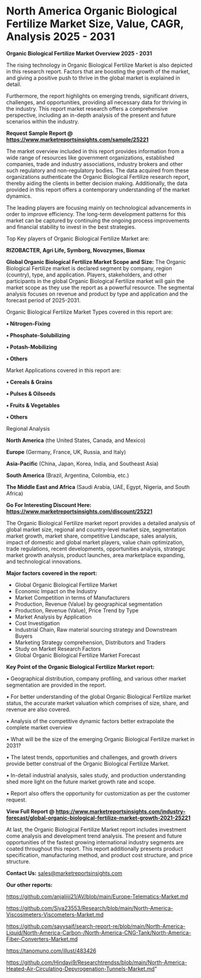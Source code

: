 # North America Organic Biological Fertilize Market Size, Value, CAGR, Analysis 2025 - 2031

<Strong> Organic Biological Fertilize Market Overview 2025 - 2031</strong>

The rising technology in Organic Biological Fertilize Market is also depicted in this research report. Factors that are boosting the growth of the market, and giving a positive push to thrive in the global market is explained in detail.

Furthermore, the report highlights on emerging trends, significant drivers, challenges, and opportunities, providing all necessary data for thriving in the industry. This report market research offers a comprehensive perspective, including an in-depth analysis of the present and future scenarios within the industry.

<strong>Request Sample Report @ <a href=https://www.marketreportsinsights.com/sample/25221>https://www.marketreportsinsights.com/sample/25221</a></strong>

The market overview included in this report provides information from a wide range of resources like government organizations, established companies, trade and industry associations, industry brokers and other such regulatory and non-regulatory bodies. The data acquired from these organizations authenticate the Organic Biological Fertilize research report, thereby aiding the clients in better decision making. Additionally, the data provided in this report offers a contemporary understanding of the market dynamics.

The leading players are focusing mainly on technological advancements in order to improve efficiency. The long-term development patterns for this market can be captured by continuing the ongoing process improvements and financial stability to invest in the best strategies.

Top Key players of Organic Biological Fertilize Market are:

<strong>RIZOBACTER, Agri Life, Symborg, Novozymes, Biomax</strong>

<strong><b>Global Organic Biological Fertilize Market Scope and Size:</b></strong>
The Organic Biological Fertilize market is declared segment by company, region (country), type, and application. Players, stakeholders, and other participants in the global Organic Biological Fertilize market will gain the market scope as they use the report as a powerful resource. The segmental analysis focuses on revenue and product by type and application and the forecast period of 2025-2031.

Organic Biological Fertilize Market Types covered in this report are:

<strong>• Nitrogen-Fixing

• Phosphate-Solubilizing

• Potash-Mobilizing

• Others</strong>

Market Applications covered in this report are:

<strong>• Cereals & Grains

• Pulses & Oilseeds

• Fruits & Vegetables

• Others</strong> 

Regional Analysis

<strong>North America</strong> (the United States, Canada, and Mexico)

<strong>Europe</strong> (Germany, France, UK, Russia, and Italy)

<strong>Asia-Pacific</strong> (China, Japan, Korea, India, and Southeast Asia)

<strong>South America</strong> (Brazil, Argentina, Colombia, etc.)

<strong>The Middle East and Africa</strong> (Saudi Arabia, UAE, Egypt, Nigeria, and South Africa)

<strong>Go For Interesting Discount Here: <a href=https://www.marketreportsinsights.com/discount/25221>https://www.marketreportsinsights.com/discount/25221</a></strong>

The Organic Biological Fertilize market report provides a detailed analysis of global market size, regional and country-level market size, segmentation market growth, market share, competitive Landscape, sales analysis, impact of domestic and global market players, value chain optimization, trade regulations, recent developments, opportunities analysis, strategic market growth analysis, product launches, area marketplace expanding, and technological innovations.

<strong><b>Major factors covered in the report:</b></strong>
<ul>
  <li>Global Organic Biological Fertilize Market </li>
  <li>Economic Impact on the Industry</li>
  <li>Market Competition in terms of Manufacturers</li>
  <li>Production, Revenue (Value) by geographical segmentation</li>
  <li>Production, Revenue (Value), Price Trend by Type</li>
  <li>Market Analysis by Application</li>
  <li>Cost Investigation</li>
  <li>Industrial Chain, Raw material sourcing strategy and Downstream Buyers</li>
  <li>Marketing Strategy comprehension, Distributors and Traders</li>
  <li>Study on Market Research Factors</li>
  <li>Global Organic Biological Fertilize Market Forecast</li>
</ul>

<strong><b>Key Point of the Organic Biological Fertilize Market report:</b></strong>

• Geographical distribution, company profiling, and various other market segmentation are provided in the report.

• For better understanding of the global Organic Biological Fertilize market status, the accurate market valuation which comprises of size, share, and revenue are also covered.

• Analysis of the competitive dynamic factors better extrapolate the complete market overview

• What will be the size of the emerging Organic Biological Fertilize market in 2031?

• The latest trends, opportunities and challenges, and growth drivers provide better construal of the Organic Biological Fertilize Market.

• In-detail industrial analysis, sales study, and production understanding shed more light on the future market growth rate and scope.

• Report also offers the opportunity for customization as per the customer request.

<strong><b>View Full Report @ <a href=https://www.marketreportsinsights.com/industry-forecast/global-organic-biological-fertilize-market-growth-2021-25221>https://www.marketreportsinsights.com/industry-forecast/global-organic-biological-fertilize-market-growth-2021-25221</a></b></strong>


At last, the Organic Biological Fertilize Market report includes investment come analysis and development trend analysis. The present and future opportunities of the fastest growing international industry segments are coated throughout this report. This report additionally presents product specification, manufacturing method, and product cost structure, and price structure.

<strong>Contact Us:</strong>
sales@marketreportsinsights.com

<strong>Our other reports:</strong>

<a href=https://github.com/anjaliiii21/AV/blob/main/Europe-Telematics-Market.md>https://github.com/anjaliiii21/AV/blob/main/Europe-Telematics-Market.md</a>

<a href=https://github.com/Siya23553/Research/blob/main/North-America-Viscosimeters-Viscometers-Market.md>https://github.com/Siya23553/Research/blob/main/North-America-Viscosimeters-Viscometers-Market.md</a>

<a href=https://github.com/sayysaif/search-report-re/blob/main/North-America-Liquid/North-America-Carbon-/North-America-CNG-Tank/North-America-Fiber-Converters-Market.md>https://github.com/sayysaif/search-report-re/blob/main/North-America-Liquid/North-America-Carbon-/North-America-CNG-Tank/North-America-Fiber-Converters-Market.md</a>

<a href=https://tanomuno.com/illust/483426>https://tanomuno.com/illust/483426</a>

<a href=https://github.com/Hindavi9/Researchtrendss/blob/main/North-America-Heated-Air-Circulating-Depyrogenation-Tunnels-Market.md>https://github.com/Hindavi9/Researchtrendss/blob/main/North-America-Heated-Air-Circulating-Depyrogenation-Tunnels-Market.md</a>"
